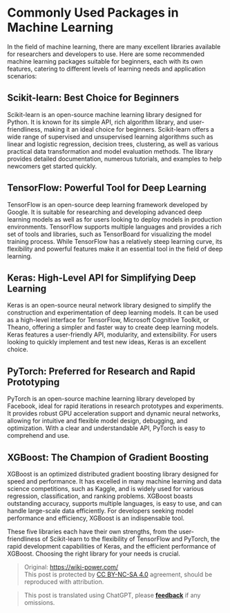 # Commonly Used Packages in Machine Learning

In the field of machine learning, there are many excellent libraries available for researchers and developers to use. Here are some recommended machine learning packages suitable for beginners, each with its own features, catering to different levels of learning needs and application scenarios:

## Scikit-learn: Best Choice for Beginners

Scikit-learn is an open-source machine learning library designed for Python. It is known for its simple API, rich algorithm library, and user-friendliness, making it an ideal choice for beginners. Scikit-learn offers a wide range of supervised and unsupervised learning algorithms such as linear and logistic regression, decision trees, clustering, as well as various practical data transformation and model evaluation methods. The library provides detailed documentation, numerous tutorials, and examples to help newcomers get started quickly.

## TensorFlow: Powerful Tool for Deep Learning

TensorFlow is an open-source deep learning framework developed by Google. It is suitable for researching and developing advanced deep learning models as well as for users looking to deploy models in production environments. TensorFlow supports multiple languages and provides a rich set of tools and libraries, such as TensorBoard for visualizing the model training process. While TensorFlow has a relatively steep learning curve, its flexibility and powerful features make it an essential tool in the field of deep learning.

## Keras: High-Level API for Simplifying Deep Learning

Keras is an open-source neural network library designed to simplify the construction and experimentation of deep learning models. It can be used as a high-level interface for TensorFlow, Microsoft Cognitive Toolkit, or Theano, offering a simpler and faster way to create deep learning models. Keras features a user-friendly API, modularity, and extensibility. For users looking to quickly implement and test new ideas, Keras is an excellent choice.

## PyTorch: Preferred for Research and Rapid Prototyping

PyTorch is an open-source machine learning library developed by Facebook, ideal for rapid iterations in research prototypes and experiments. It provides robust GPU acceleration support and dynamic neural networks, allowing for intuitive and flexible model design, debugging, and optimization. With a clear and understandable API, PyTorch is easy to comprehend and use.

## XGBoost: The Champion of Gradient Boosting

XGBoost is an optimized distributed gradient boosting library designed for speed and performance. It has excelled in many machine learning and data science competitions, such as Kaggle, and is widely used for various regression, classification, and ranking problems. XGBoost boasts outstanding accuracy, supports multiple languages, is easy to use, and can handle large-scale data efficiently. For developers seeking model performance and efficiency, XGBoost is an indispensable tool.

These five libraries each have their own strengths, from the user-friendliness of Scikit-learn to the flexibility of TensorFlow and PyTorch, the rapid development capabilities of Keras, and the efficient performance of XGBoost. Choosing the right library for your needs is crucial.

> Original: <https://wiki-power.com/>  
> This post is protected by [CC BY-NC-SA 4.0](https://creativecommons.org/licenses/by/4.0/deed.en) agreement, should be reproduced with attribution.

> This post is translated using ChatGPT, please [**feedback**](https://github.com/linyuxuanlin/Wiki_MkDocs/issues/new) if any omissions.